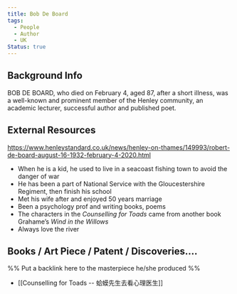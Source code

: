 ```yaml
---
title: Bob De Board
tags:
  - People
  - Author
  - UK
Status: true
---
```

## Background Info
BOB DE BOARD, who died on February 4, aged 87, after a short illness, was a well-known and prominent member of the Henley community, an academic lecturer, successful author and published poet.

## External Resources
https://www.henleystandard.co.uk/news/henley-on-thames/149993/robert-de-board-august-16-1932-february-4-2020.html
- When he is a kid, he used to live in a seacoast fishing town to avoid the danger of war
- He has been a part of National Service with the Gloucestershire Regiment, then finish his school
- Met his wife after and enjoyed 50 years marriage
- Been a psychology prof and writing books, poems
- The characters in the _Counselling for Toads_ came from another book Grahame’s  _Wind in the Willows_
- Always love the river
## Books / Art Piece / Patent / Discoveries....
%% Put a backlink here to the masterpiece he/she produced %%
- [[Counselling for Toads -- 蛤蟆先生去看心理医生]]